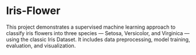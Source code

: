 # Iris-Flower
This project demonstrates a supervised machine learning approach to classify iris flowers into three species — Setosa, Versicolor, and Virginica — using the classic Iris Dataset. It includes data preprocessing, model training, evaluation, and visualization.
